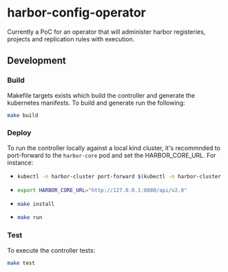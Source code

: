 # harbor-config-operator

Currently a PoC for an operator that will administer harbor registeries, projects and replication rules with execution.

## Development

### Build

Makefile targets exists which build the controller and generate the kubernetes manifests. To build and generate run the following:

```sh
make build
```

### Deploy

To run the controller locally against a local kind cluster, it's recommnded to port-forward to the `harbor-core` pod and set the HARBOR_CORE_URL. For instance:

- ```sh
  kubectl -n harbor-cluster port-forward $(kubectl -n harbor-cluster get pods -l goharbor.io/operator-controller=core -ojson | jq -r '.items[].metadata.name') 8080:80
  ```

- ```sh
  export HARBOR_CORE_URL="http://127.0.0.1:8080/api/v2.0"
  ```

- ```sh
  make install
  ```

- ```sh
  make run
  ```
### Test

To execute the controller tests:
```sh
make test
```
